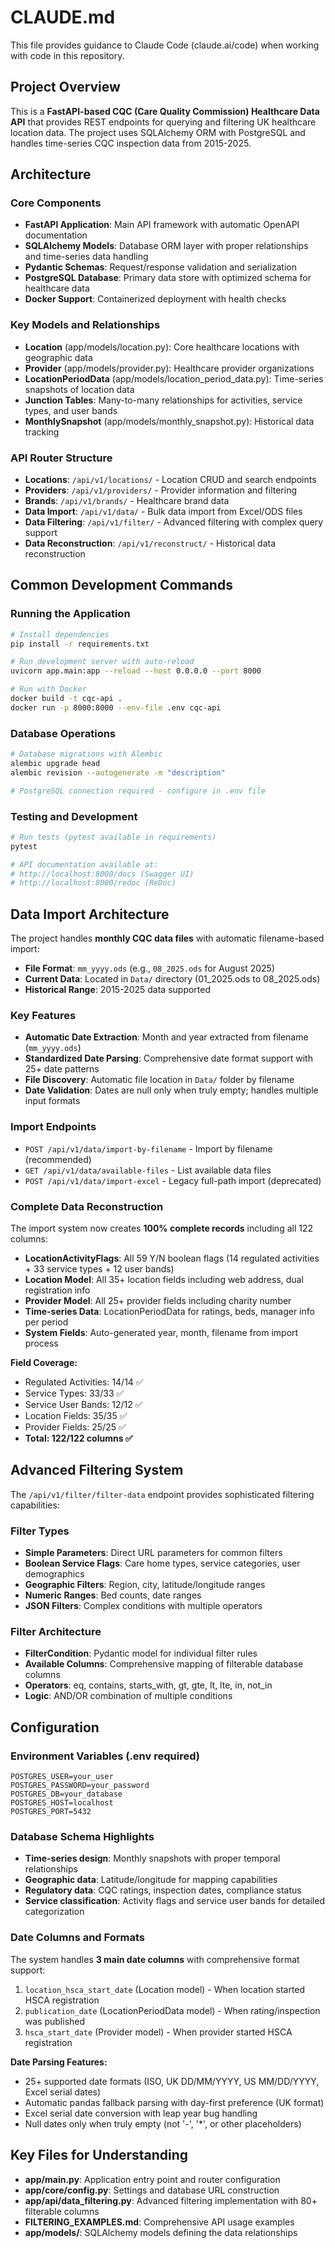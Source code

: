 # CLAUDE.md

This file provides guidance to Claude Code (claude.ai/code) when working with code in this repository.

## Project Overview

This is a **FastAPI-based CQC (Care Quality Commission) Healthcare Data API** that provides REST endpoints for querying and filtering UK healthcare location data. The project uses SQLAlchemy ORM with PostgreSQL and handles time-series CQC inspection data from 2015-2025.

## Architecture

### Core Components
- **FastAPI Application**: Main API framework with automatic OpenAPI documentation
- **SQLAlchemy Models**: Database ORM layer with proper relationships and time-series data handling
- **Pydantic Schemas**: Request/response validation and serialization  
- **PostgreSQL Database**: Primary data store with optimized schema for healthcare data
- **Docker Support**: Containerized deployment with health checks

### Key Models and Relationships
- **Location** (app/models/location.py): Core healthcare locations with geographic data
- **Provider** (app/models/provider.py): Healthcare provider organizations
- **LocationPeriodData** (app/models/location_period_data.py): Time-series snapshots of location data
- **Junction Tables**: Many-to-many relationships for activities, service types, and user bands
- **MonthlySnapshot** (app/models/monthly_snapshot.py): Historical data tracking

### API Router Structure
- **Locations**: `/api/v1/locations/` - Location CRUD and search endpoints
- **Providers**: `/api/v1/providers/` - Provider information and filtering
- **Brands**: `/api/v1/brands/` - Healthcare brand data
- **Data Import**: `/api/v1/data/` - Bulk data import from Excel/ODS files
- **Data Filtering**: `/api/v1/filter/` - Advanced filtering with complex query support
- **Data Reconstruction**: `/api/v1/reconstruct/` - Historical data reconstruction

## Common Development Commands

### Running the Application
```bash
# Install dependencies
pip install -r requirements.txt

# Run development server with auto-reload
uvicorn app.main:app --reload --host 0.0.0.0 --port 8000

# Run with Docker
docker build -t cqc-api .
docker run -p 8000:8000 --env-file .env cqc-api
```

### Database Operations
```bash
# Database migrations with Alembic
alembic upgrade head
alembic revision --autogenerate -m "description"

# PostgreSQL connection required - configure in .env file
```

### Testing and Development
```bash
# Run tests (pytest available in requirements)
pytest

# API documentation available at:
# http://localhost:8000/docs (Swagger UI)
# http://localhost:8000/redoc (ReDoc)
```

## Data Import Architecture

The project handles **monthly CQC data files** with automatic filename-based import:
- **File Format**: `mm_yyyy.ods` (e.g., `08_2025.ods` for August 2025)
- **Current Data**: Located in `Data/` directory (01_2025.ods to 08_2025.ods)
- **Historical Range**: 2015-2025 data supported

### Key Features
- **Automatic Date Extraction**: Month and year extracted from filename (`mm_yyyy.ods`)
- **Standardized Date Parsing**: Comprehensive date format support with 25+ date patterns
- **File Discovery**: Automatic file location in `Data/` folder by filename
- **Date Validation**: Dates are null only when truly empty; handles multiple input formats

### Import Endpoints
- `POST /api/v1/data/import-by-filename` - Import by filename (recommended)
- `GET /api/v1/data/available-files` - List available data files
- `POST /api/v1/data/import-excel` - Legacy full-path import (deprecated)

### Complete Data Reconstruction
The import system now creates **100% complete records** including all 122 columns:
- **LocationActivityFlags**: All 59 Y/N boolean flags (14 regulated activities + 33 service types + 12 user bands)
- **Location Model**: All 35+ location fields including web address, dual registration info
- **Provider Model**: All 25+ provider fields including charity number
- **Time-series Data**: LocationPeriodData for ratings, beds, manager info per period
- **System Fields**: Auto-generated year, month, filename from import process

**Field Coverage:**
- Regulated Activities: 14/14 ✅
- Service Types: 33/33 ✅  
- Service User Bands: 12/12 ✅
- Location Fields: 35/35 ✅
- Provider Fields: 25/25 ✅
- **Total: 122/122 columns ✅**

## Advanced Filtering System

The `/api/v1/filter/filter-data` endpoint provides sophisticated filtering capabilities:

### Filter Types
- **Simple Parameters**: Direct URL parameters for common filters
- **Boolean Service Flags**: Care home types, service categories, user demographics
- **Geographic Filters**: Region, city, latitude/longitude ranges
- **Numeric Ranges**: Bed counts, date ranges
- **JSON Filters**: Complex conditions with multiple operators

### Filter Architecture
- **FilterCondition**: Pydantic model for individual filter rules
- **Available Columns**: Comprehensive mapping of filterable database columns
- **Operators**: eq, contains, starts_with, gt, gte, lt, lte, in, not_in
- **Logic**: AND/OR combination of multiple conditions

## Configuration

### Environment Variables (.env required)
```
POSTGRES_USER=your_user
POSTGRES_PASSWORD=your_password  
POSTGRES_DB=your_database
POSTGRES_HOST=localhost
POSTGRES_PORT=5432
```

### Database Schema Highlights
- **Time-series design**: Monthly snapshots with proper temporal relationships
- **Geographic data**: Latitude/longitude for mapping capabilities
- **Regulatory data**: CQC ratings, inspection dates, compliance status
- **Service classification**: Activity flags and service user bands for detailed categorization

### Date Columns and Formats
The system handles **3 main date columns** with comprehensive format support:
1. `location_hsca_start_date` (Location model) - When location started HSCA registration
2. `publication_date` (LocationPeriodData model) - When rating/inspection was published
3. `hsca_start_date` (Provider model) - When provider started HSCA registration

**Date Parsing Features:**
- 25+ supported date formats (ISO, UK DD/MM/YYYY, US MM/DD/YYYY, Excel serial dates)
- Automatic pandas fallback parsing with day-first preference (UK format)
- Excel serial date conversion with leap year bug handling
- Null dates only when truly empty (not '-', '*', or other placeholders)

## Key Files for Understanding

- **app/main.py**: Application entry point and router configuration
- **app/core/config.py**: Settings and database URL construction
- **app/api/data_filtering.py**: Advanced filtering implementation with 80+ filterable columns
- **FILTERING_EXAMPLES.md**: Comprehensive API usage examples
- **app/models/**: SQLAlchemy models defining the data relationships